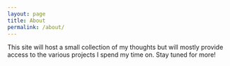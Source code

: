 ```yaml
---
layout: page
title: About
permalink: /about/
---
```


This site will host a small collection of my thoughts but will mostly provide access to the various
projects I spend my time on. Stay tuned for more!
